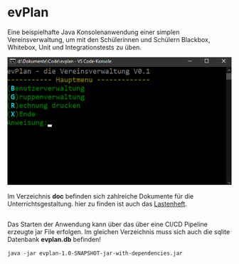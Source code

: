# evPlan
Eine beispielhafte Java Konsolenanwendung einer simplen Vereinsverwaltung, um mit den Schülerinnen und Schülern Blackbox, Whitebox, Unit und Integrationstests zu üben.

![screenshot](doc/Screenshot.png)

Im Verzeichnis **doc** befinden sich zahlreiche Dokumente für die Unterrichtsgestaltung. hier zu finden ist auch das [Lastenheft](doc/Lastenheft_evplan.pdf).

##
Das Starten der Anwendung kann über das über eine CI/CD Pipeline erzeugte jar File erfolgen. Im gleichen Verzeichnis muss sich auch die sqlite Datenbank **evplan.db** befinden!
```
java -jar evplan-1.0-SNAPSHOT-jar-with-dependencies.jar
```